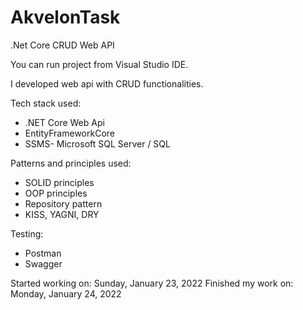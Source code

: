 # AkvelonTask
.Net Core CRUD Web API

You can run project from Visual Studio IDE.

I developed web api with CRUD functionalities.

Tech stack used: 
- .NET Core Web Api
- EntityFrameworkCore
- SSMS- Microsoft SQL Server / SQL

Patterns and principles used: 
- SOLID principles
- OOP principles
- Repository pattern
- KISS, YAGNI, DRY

Testing: 
- Postman
- Swagger

Started working on: Sunday, January 23, 2022
Finished my work on: Monday, January 24, 2022
